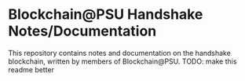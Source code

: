 # Blockchain@PSU Handshake Notes/Documentation
This repository contains notes and documentation on the handshake blockchain, written by members of Blockchain@PSU.
TODO: make this readme better